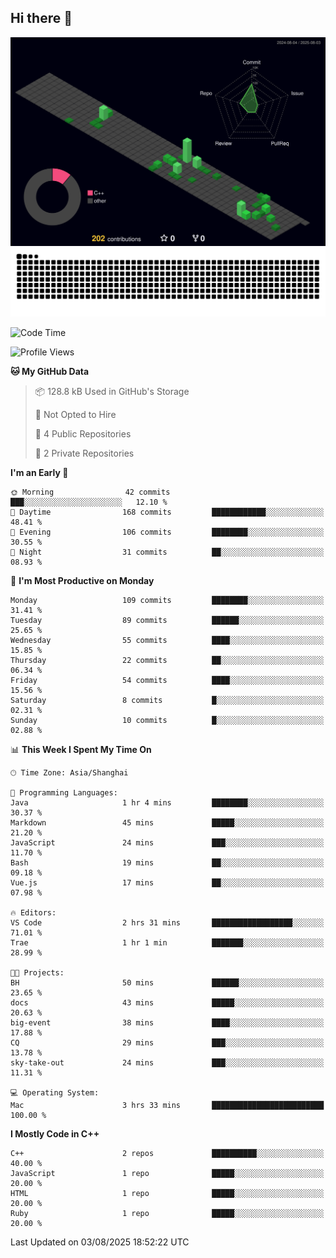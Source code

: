 ## Hi there 👋

<!--
**badb0ttle/badb0ttle** is a ✨ _special_ ✨ repository because its `README.md` (this file) appears on your GitHub profile.

Here are some ideas to get you started:

- 🔭 I’m currently working on ...
- 🌱 I’m currently learning ...
- 👯 I’m looking to collaborate on ...
- 🤔 I’m looking for help with ...
- 💬 Ask me about ...
- 📫 How to reach me: ...
- 😄 Pronouns: ...
- ⚡ Fun fact: ...
-->
![Personal 3D Metrics](./profile-3d-contrib/profile-night-green.svg)
<picture>
<img alt="github-snake"
    src="https://raw.githubusercontent.com/HaynesChennn/HaynesChennn/output/github-contribution-grid-snake.svg" />
</picture>

<!--START_SECTION:waka-->
![Code Time](http://img.shields.io/badge/Code%20Time-287%20hrs-blue)

![Profile Views](http://img.shields.io/badge/Profile%20Views-0-blue)

**🐱 My GitHub Data** 

> 📦 128.8 kB Used in GitHub's Storage 
 > 
> 🚫 Not Opted to Hire
 > 
> 📜 4 Public Repositories 
 > 
> 🔑 2 Private Repositories 
 > 
**I'm an Early 🐤** 

```text
🌞 Morning                42 commits          ███░░░░░░░░░░░░░░░░░░░░░░   12.10 % 
🌆 Daytime                168 commits         ████████████░░░░░░░░░░░░░   48.41 % 
🌃 Evening                106 commits         ████████░░░░░░░░░░░░░░░░░   30.55 % 
🌙 Night                  31 commits          ██░░░░░░░░░░░░░░░░░░░░░░░   08.93 % 
```
📅 **I'm Most Productive on Monday** 

```text
Monday                   109 commits         ████████░░░░░░░░░░░░░░░░░   31.41 % 
Tuesday                  89 commits          ██████░░░░░░░░░░░░░░░░░░░   25.65 % 
Wednesday                55 commits          ████░░░░░░░░░░░░░░░░░░░░░   15.85 % 
Thursday                 22 commits          ██░░░░░░░░░░░░░░░░░░░░░░░   06.34 % 
Friday                   54 commits          ████░░░░░░░░░░░░░░░░░░░░░   15.56 % 
Saturday                 8 commits           █░░░░░░░░░░░░░░░░░░░░░░░░   02.31 % 
Sunday                   10 commits          █░░░░░░░░░░░░░░░░░░░░░░░░   02.88 % 
```


📊 **This Week I Spent My Time On** 

```text
🕑︎ Time Zone: Asia/Shanghai

💬 Programming Languages: 
Java                     1 hr 4 mins         ████████░░░░░░░░░░░░░░░░░   30.37 % 
Markdown                 45 mins             █████░░░░░░░░░░░░░░░░░░░░   21.20 % 
JavaScript               24 mins             ███░░░░░░░░░░░░░░░░░░░░░░   11.70 % 
Bash                     19 mins             ██░░░░░░░░░░░░░░░░░░░░░░░   09.18 % 
Vue.js                   17 mins             ██░░░░░░░░░░░░░░░░░░░░░░░   07.98 % 

🔥 Editors: 
VS Code                  2 hrs 31 mins       ██████████████████░░░░░░░   71.01 % 
Trae                     1 hr 1 min          ███████░░░░░░░░░░░░░░░░░░   28.99 % 

🐱‍💻 Projects: 
BH                       50 mins             ██████░░░░░░░░░░░░░░░░░░░   23.65 % 
docs                     43 mins             █████░░░░░░░░░░░░░░░░░░░░   20.63 % 
big-event                38 mins             ████░░░░░░░░░░░░░░░░░░░░░   17.88 % 
CQ                       29 mins             ███░░░░░░░░░░░░░░░░░░░░░░   13.78 % 
sky-take-out             24 mins             ███░░░░░░░░░░░░░░░░░░░░░░   11.31 % 

💻 Operating System: 
Mac                      3 hrs 33 mins       █████████████████████████   100.00 % 
```

**I Mostly Code in C++** 

```text
C++                      2 repos             ██████████░░░░░░░░░░░░░░░   40.00 % 
JavaScript               1 repo              █████░░░░░░░░░░░░░░░░░░░░   20.00 % 
HTML                     1 repo              █████░░░░░░░░░░░░░░░░░░░░   20.00 % 
Ruby                     1 repo              █████░░░░░░░░░░░░░░░░░░░░   20.00 % 
```




 Last Updated on 03/08/2025 18:52:22 UTC
<!--END_SECTION:waka-->

